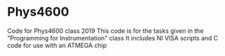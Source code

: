 # Phys4600
Code for Phys4600 class 2019
This code is for the tasks given in the "Programming for Instrumentation" class
It includes NI VISA scripts and C code for use with an ATMEGA chip
